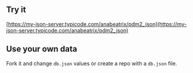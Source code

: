 ## Try it

[https://my-json-server.typicode.com/anabeatrix/pdm2_json](https://my-json-server.typicode.com/anabeatrix/pdm2_json)

## Use your own data

Fork it and change `db.json` values or create a repo with a `db.json` file.
